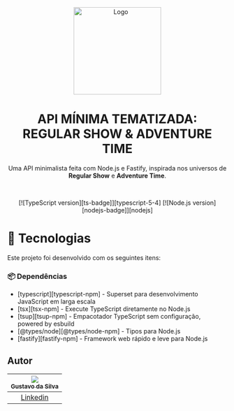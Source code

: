 <div align="center">

  <img src="./assets/CrossOver.jpeg" alt="Logo" height="200">
  <h1 align="center"><strong>API MÍNIMA TEMATIZADA: REGULAR SHOW & ADVENTURE TIME</strong></h1>
  <p align="center">
    Uma API minimalista feita com Node.js e Fastify, inspirada nos universos de <strong>Regular Show</strong> e <strong>Adventure Time</strong>.
  </p>

</div>

<br />

<!-- Badges -->
<div align="center">
  
  [![TypeScript version][ts-badge]][typescript-5-4]
  [![Node.js version][nodejs-badge]][nodejs]

</div>

# 🚀 Tecnologias

Este projeto foi desenvolvido com os seguintes itens:

### 📦 Dependências

- [typescript][typescript-npm] - Superset para desenvolvimento JavaScript em larga escala
- [tsx][tsx-npm] - Execute TypeScript diretamente no Node.js
- [tsup][tsup-npm] - Empacotador TypeScript sem configuração, powered by esbuild
- [@types/node][@types/node-npm] - Tipos para Node.js
- [fastify][fastify-npm] - Framework web rápido e leve para Node.js

## Autor

| [<img src="https://avatars.githubusercontent.com/u/141289005?s=400&u=682bbd3ae00ebf50d2fd95e1460777bb4eb5b726&v=4"><br><sub>Gustavo da Silva</sub>](https://github.com/Gustavo0293) |
| :---------------------------------------------------------------------------------------------------------------------------------------: |
| [Linkedin](https://www.linkedin.com/in/gustavo-da-silva-a199942b9/) |
